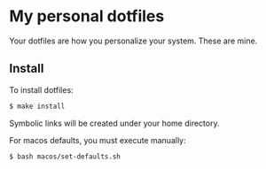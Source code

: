 # My personal dotfiles
Your dotfiles are how you personalize your system. These are mine.

## Install 
To install dotfiles:
```bash 
$ make install
```
Symbolic links will be created under your home directory.

For macos defaults, you must execute manually:
```bash
$ bash macos/set-defaults.sh
```

